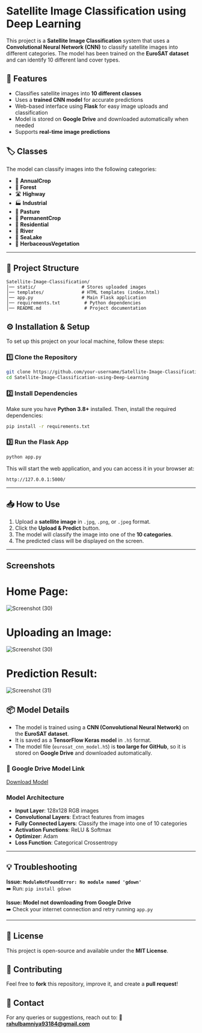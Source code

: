 # Satellite Image Classification using Deep Learning

This project is a **Satellite Image Classification** system that uses a **Convolutional Neural Network (CNN)** to classify satellite images into different categories. The model has been trained on the **EuroSAT dataset** and can identify 10 different land cover types.

## 🚀 Features
- Classifies satellite images into **10 different classes**
- Uses a **trained CNN model** for accurate predictions
- Web-based interface using **Flask** for easy image uploads and classification
- Model is stored on **Google Drive** and downloaded automatically when needed
- Supports **real-time image predictions**

## 🏷️ Classes
The model can classify images into the following categories:
- 🌱 **AnnualCrop**
- 🌳 **Forest**
- 🛣️ **Highway**
- 🏭 **Industrial**
- 🐄 **Pasture**
- 🌾 **PermanentCrop**
- 🏡 **Residential**
- 🌊 **River**
- 🌊 **SeaLake**
- 🌿 **HerbaceousVegetation**

---

## 📂 Project Structure
```
Satellite-Image-Classification/
│── static/                 # Stores uploaded images
│── templates/              # HTML templates (index.html)
│── app.py                  # Main Flask application
│── requirements.txt         # Python dependencies
│── README.md                # Project documentation
```

## ⚙️ Installation & Setup
To set up this project on your local machine, follow these steps:

### 1️⃣ Clone the Repository
```bash
git clone https://github.com/your-username/Satellite-Image-Classification-using-Deep-Learning.git
cd Satellite-Image-Classification-using-Deep-Learning
```

### 2️⃣ Install Dependencies
Make sure you have **Python 3.8+** installed. Then, install the required dependencies:
```bash
pip install -r requirements.txt
```

### 3️⃣ Run the Flask App
```bash
python app.py
```
This will start the web application, and you can access it in your browser at:
```
http://127.0.0.1:5000/
```

---

## 📥 How to Use
1. Upload a **satellite image** in `.jpg`, `.png`, or `.jpeg` format.
2. Click the **Upload & Predict** button.
3. The model will classify the image into one of the **10 categories**.
4. The predicted class will be displayed on the screen.

---
## Screenshots

# Home Page:

![Screenshot (30)](https://github.com/user-attachments/assets/42de1c34-b4f9-4913-ba6b-1c2a7e3a97ac)


# Uploading an Image:

![Screenshot (30)](https://github.com/user-attachments/assets/ee286872-f183-4113-9808-21f066539fdb)


# Prediction Result:
![Screenshot (31)](https://github.com/user-attachments/assets/001dd705-5537-4573-8526-372f2e9e677a)


## 📦 Model Details
- The model is trained using a **CNN (Convolutional Neural Network)** on the **EuroSAT dataset**.
- It is saved as a **TensorFlow Keras model** in `.h5` format.
- The model file (`eurosat_cnn_model.h5`) is **too large for GitHub**, so it is stored on **Google Drive** and downloaded automatically.

### 🔗 Google Drive Model Link
[Download Model](https://drive.google.com/file/d/1NkChDFdZX40LiZl9_7x2tMJegqTmrCvI/view?usp=sharing)

### Model Architecture
- **Input Layer**: 128x128 RGB images
- **Convolutional Layers**: Extract features from images
- **Fully Connected Layers**: Classify the image into one of 10 categories
- **Activation Functions**: ReLU & Softmax
- **Optimizer**: Adam
- **Loss Function**: Categorical Crossentropy

---

## 💡 Troubleshooting
**Issue: `ModuleNotFoundError: No module named 'gdown'`**  
➡️ Run: `pip install gdown`

**Issue: Model not downloading from Google Drive**  
➡️ Check your internet connection and retry running `app.py`

---

## 📜 License
This project is open-source and available under the **MIT License**.

## 🤝 Contributing
Feel free to **fork** this repository, improve it, and create a **pull request**!

## 📧 Contact
For any queries or suggestions, reach out to:
📩 **rahulbamniya93184@gmail.com**

